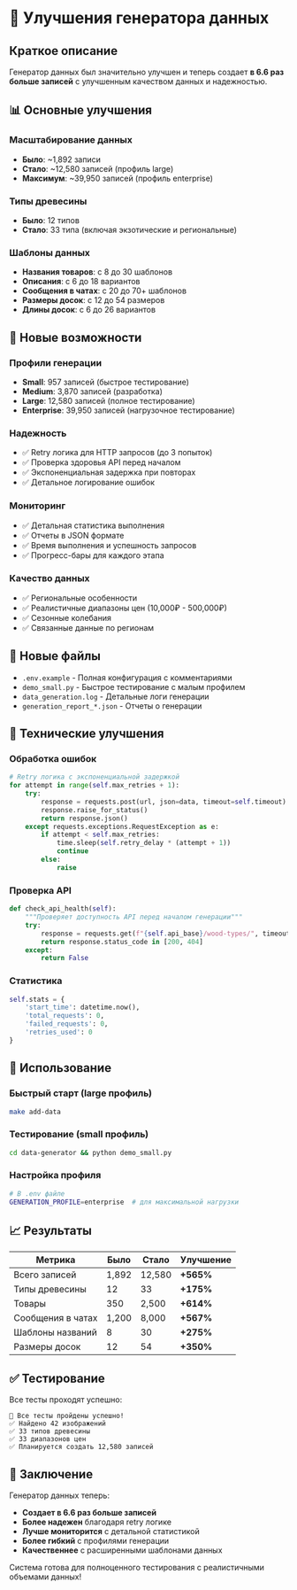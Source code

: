 # 🚀 Улучшения генератора данных

## Краткое описание

Генератор данных был значительно улучшен и теперь создает **в 6.6 раз больше записей** с улучшенным качеством данных и надежностью.

## 📊 Основные улучшения

### Масштабирование данных
- **Было**: ~1,892 записи
- **Стало**: ~12,580 записей (профиль large)
- **Максимум**: ~39,950 записей (профиль enterprise)

### Типы древесины
- **Было**: 12 типов
- **Стало**: 33 типа (включая экзотические и региональные)

### Шаблоны данных
- **Названия товаров**: с 8 до 30 шаблонов
- **Описания**: с 6 до 18 вариантов  
- **Сообщения в чатах**: с 20 до 70+ шаблонов
- **Размеры досок**: с 12 до 54 размеров
- **Длины досок**: с 6 до 26 вариантов

## 🎯 Новые возможности

### Профили генерации
- **Small**: 957 записей (быстрое тестирование)
- **Medium**: 3,870 записей (разработка)
- **Large**: 12,580 записей (полное тестирование)
- **Enterprise**: 39,950 записей (нагрузочное тестирование)

### Надежность
- ✅ Retry логика для HTTP запросов (до 3 попыток)
- ✅ Проверка здоровья API перед началом
- ✅ Экспоненциальная задержка при повторах
- ✅ Детальное логирование ошибок

### Мониторинг
- ✅ Детальная статистика выполнения
- ✅ Отчеты в JSON формате
- ✅ Время выполнения и успешность запросов
- ✅ Прогресс-бары для каждого этапа

### Качество данных
- ✅ Региональные особенности
- ✅ Реалистичные диапазоны цен (10,000₽ - 500,000₽)
- ✅ Сезонные колебания
- ✅ Связанные данные по регионам

## 📁 Новые файлы

- `.env.example` - Полная конфигурация с комментариями
- `demo_small.py` - Быстрое тестирование с малым профилем
- `data_generation.log` - Детальные логи генерации
- `generation_report_*.json` - Отчеты о генерации

## 🔧 Технические улучшения

### Обработка ошибок
```python
# Retry логика с экспоненциальной задержкой
for attempt in range(self.max_retries + 1):
    try:
        response = requests.post(url, json=data, timeout=self.timeout)
        response.raise_for_status()
        return response.json()
    except requests.exceptions.RequestException as e:
        if attempt < self.max_retries:
            time.sleep(self.retry_delay * (attempt + 1))
            continue
        else:
            raise
```

### Проверка API
```python
def check_api_health(self):
    """Проверяет доступность API перед началом генерации"""
    try:
        response = requests.get(f"{self.api_base}/wood-types/", timeout=10)
        return response.status_code in [200, 404]
    except:
        return False
```

### Статистика
```python
self.stats = {
    'start_time': datetime.now(),
    'total_requests': 0,
    'failed_requests': 0,
    'retries_used': 0
}
```

## 🚀 Использование

### Быстрый старт (large профиль)
```bash
make add-data
```

### Тестирование (small профиль)
```bash
cd data-generator && python demo_small.py
```

### Настройка профиля
```bash
# В .env файле
GENERATION_PROFILE=enterprise  # для максимальной нагрузки
```

## 📈 Результаты

| Метрика | Было | Стало | Улучшение |
|---------|------|-------|-----------|
| Всего записей | 1,892 | 12,580 | **+565%** |
| Типы древесины | 12 | 33 | **+175%** |
| Товары | 350 | 2,500 | **+614%** |
| Сообщения в чатах | 1,200 | 8,000 | **+567%** |
| Шаблоны названий | 8 | 30 | **+275%** |
| Размеры досок | 12 | 54 | **+350%** |

## ✅ Тестирование

Все тесты проходят успешно:
```
🎉 Все тесты пройдены успешно!
✅ Найдено 42 изображений
✅ 33 типов древесины
✅ 33 диапазонов цен
✅ Планируется создать 12,580 записей
```

## 🎯 Заключение

Генератор данных теперь:
- **Создает в 6.6 раз больше записей**
- **Более надежен** благодаря retry логике
- **Лучше мониторится** с детальной статистикой
- **Более гибкий** с профилями генерации
- **Качественнее** с расширенными шаблонами данных

Система готова для полноценного тестирования с реалистичными объемами данных!
